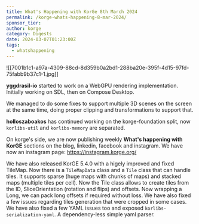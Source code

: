 ```yaml
---
title: What's Happening with KorGe 8th March 2024
permalink: /korge-whats-happening-8-mar-2024/
sponsor_tier: 
author: korge
category: Digests
date: 2024-03-07T01:23:00Z
tags:
  - whatshappening
---
```

![[7001b1c1-a97a-4309-88cd-8d359b0a2bd1-288ba20e-395f-4d15-97fd-75fabb9b37c1-1.jpg]]

**yggdrasil-io** started to work on a WebGPU rendering implementation. Initially working on SDL, then on Compose
Desktop.

We managed to do some fixes to support multiple 3D scenes on the screen at the same time, doing proper clipping and
transformations to support that.

**holloszaboakos** has continued working on the korge-foundation split, now `korlibs-util` and `korlibs-memory` are
separated.

On korge's side, we are now publishing weekly **What's happening with KorGE** sections on the blog, linkedin, facebook
and instagram. We have now an instagram page: <https://instagram.korge.org/>

We have also released KorGE 5.4.0 with a higely improved and fixed TileMap. Now there is a `TileMapData` class and a
`Tile` class that can handle tiles. It supports sparse (huge maps with chunks of maps) and stacked maps (multiple tiles
per cell). Now the Tile class allows to create tiles from the ID, SliceOrientation (rotation and flips) and offsets.
Now wrapping a Long, we can pack long offsets if required without loss. We have also fixed a few issues regarding tiles
generation that were cropped in some cases. We have also fixed a few YAML issues too and exposed
`korlibs-serialization-yaml`. A dependency-less simple yaml parser.